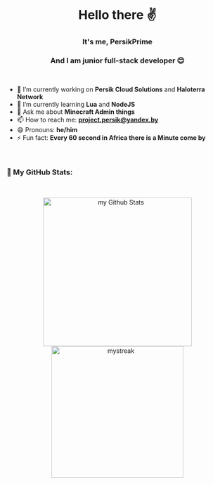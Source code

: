 <h1 align="center">Hello there ✌️</h1>
<h3 align="center">It's me, PersikPrime</h3>
<h3 align="center">And I am junior full-stack developer 😊</h3><br>

- 🔭 I’m currently working on **Persik Cloud Solutions** and **Haloterra Network**
- 🌱 I’m currently learning **Lua** and **NodeJS**
- 💬 Ask me about **Minecraft Admin things**
- 📫 How to reach me: **project.persik@yandex.by**
- 😄 Pronouns: **he/him**
- ⚡ Fun fact: **Every 60 second in Africa there is a Minute come by**

<br>

<h3>🧐 My GitHub Stats:</h3><br>
<p align="center">
<img width=338 src="https://github-readme-stats.vercel.app/api?username=PersikPrime&include_all_commits=true&count_private=true&show_icons=true&line_height=20&title_color=2B5BBD&icon_color=1124BB&text_color=A1A1A1&bg_color=0,000000,130F40" alt="my Github Stats"/> <img width=300 src="https://github-readme-streak-stats.herokuapp.com/?user=persikprime&theme=tokyonight" alt="mystreak"/></p>
